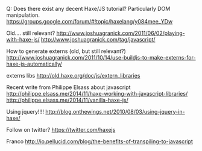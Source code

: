 Q: Does there exist any decent Haxe/JS tutorial? Particularly DOM manipulation.
https://groups.google.com/forum/#!topic/haxelang/y084mee_YDw

Old.... still relevant?
http://www.joshuagranick.com/2011/06/02/playing-with-haxe-js/
http://www.joshuagranick.com/tag/javascript/

How to generate externs (old, but still relevant?)
http://www.joshuagranick.com/2011/10/14/use-buildjs-to-make-externs-for-haxe-js-automatically/

externs libs
http://old.haxe.org/doc/js/extern_libraries


Recent write from Philippe Elsass about javascript
http://philippe.elsass.me/2014/11/haxe-working-with-javascript-libraries/
http://philippe.elsass.me/2014/11/vanilla-haxe-js/

Using jquery!!!!
http://blog.onthewings.net/2010/08/03/using-jquery-in-haxe/


Follow on twitter?
https://twitter.com/haxejs

Franco
http://io.pellucid.com/blog/the-benefits-of-transpiling-to-javascript
